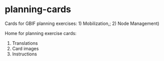 # planning-cards
Cards for GBIF planning exercises: 1) Mobilization,; 2) Node Management)

Home for planning exercise cards:

1) Translations
2) Card images
3) Instructions
